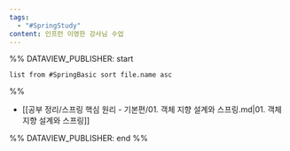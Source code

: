 ```yaml
---
tags:
  - "#SpringStudy"
content: 인프런 이영한 강사님 수업
---
```


%% DATAVIEW_PUBLISHER: start
```dataview
list from #SpringBasic sort file.name asc
```
%%

- [[공부 정리/스프링 핵심 원리 - 기본편/01. 객체 지향 설계와 스프링.md|01. 객체 지향 설계와 스프링]]

%% DATAVIEW_PUBLISHER: end %%